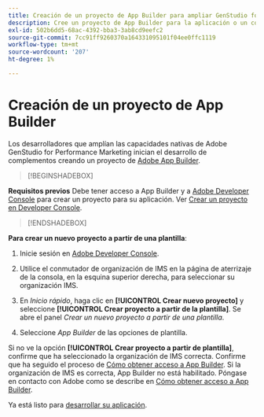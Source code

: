 ```yaml
---
title: Creación de un proyecto de App Builder para ampliar GenStudio for Performance Marketing
description: Cree un proyecto de App Builder para la aplicación o un complemento.
exl-id: 502b6dd5-68ac-4392-bba3-3ab8cd9eefc2
source-git-commit: 7cc91ff9260370a164331095101f04ee0ffc1119
workflow-type: tm+mt
source-wordcount: '207'
ht-degree: 1%

---
```


# Creación de un proyecto de App Builder

Los desarrolladores que amplían las capacidades nativas de Adobe GenStudio for Performance Marketing inician el desarrollo de complementos creando un proyecto de [Adobe App Builder](https://developer.adobe.com/app-builder/).

>[!BEGINSHADEBOX]

**Requisitos previos**
Debe tener acceso a App Builder y a [Adobe Developer Console](https://developer.adobe.com/developer-console/) para crear un proyecto para su aplicación. Ver [Crear un proyecto en Developer Console](https://developer.adobe.com/app-builder/docs/getting_started/first_app#2-create-a-new-project-on-developer-console).

>[!ENDSHADEBOX]

**Para crear un nuevo proyecto a partir de una plantilla**:

1. Inicie sesión en [Adobe Developer Console](https://developer.adobe.com/developer-console/).

1. Utilice el conmutador de organización de IMS en la página de aterrizaje de la consola, en la esquina superior derecha, para seleccionar su organización IMS.

1. En _Inicio rápido_, haga clic en **[!UICONTROL Crear nuevo proyecto]** y seleccione **[!UICONTROL Crear proyecto a partir de la plantilla]**. Se abre el panel _Crear un nuevo proyecto a partir de una plantilla_.

1. Seleccione _App Builder_ de las opciones de plantilla.

Si no ve la opción **[!UICONTROL Crear proyecto a partir de plantilla]**, confirme que ha seleccionado la organización de IMS correcta. Confirme que ha seguido el proceso de [Cómo obtener acceso a App Builder](https://developer.adobe.com/app-builder/docs/overview/getting_access/). Si la organización de IMS es correcta, App Builder no está habilitado. Póngase en contacto con Adobe como se describe en [Cómo obtener acceso a App Builder](https://developer.adobe.com/app-builder/docs/overview/getting_access/).

Ya está listo para [desarrollar su aplicación](create-app.md).
